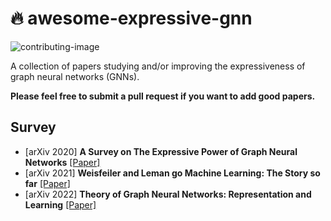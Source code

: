 # :fire: awesome-expressive-gnn
![contributing-image](https://img.shields.io/badge/contributions-welcome-brightgreen.svg?style=flat)

A collection of papers studying and/or improving the expressiveness of graph neural networks (GNNs).

**Please feel free to submit a pull request if you want to add good papers.**

Survey
----------
* [arXiv 2020] **A Survey on The Expressive Power of Graph Neural Networks**  [[Paper]](https://arxiv.org/abs/2003.04078)
* [arXiv 2021] **Weisfeiler and Leman go Machine Learning: The Story so far**  [[Paper]](https://arxiv.org/abs/2112.09992)
* [arXiv 2022] **Theory of Graph Neural Networks: Representation and Learning**  [[Paper]](https://arxiv.org/abs/2112.09992)
